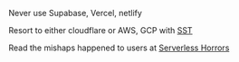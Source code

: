 
Never use Supabase, Vercel, netlify

Resort to either cloudflare or AWS, GCP with [SST](https://sst.dev)

Read the mishaps happened to users at [Serverless Horrors](https://serverlesshorrors.com/)